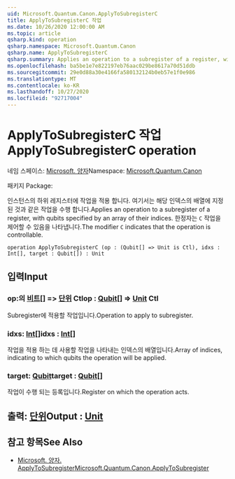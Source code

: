 ```yaml
---
uid: Microsoft.Quantum.Canon.ApplyToSubregisterC
title: ApplyToSubregisterC 작업
ms.date: 10/26/2020 12:00:00 AM
ms.topic: article
qsharp.kind: operation
qsharp.namespace: Microsoft.Quantum.Canon
qsharp.name: ApplyToSubregisterC
qsharp.summary: Applies an operation to a subregister of a register, with qubits specified by an array of their indices. The modifier `C` indicates that the operation is controllable.
ms.openlocfilehash: ba5be1e7e822197eb76aac029be8617a70d51ddb
ms.sourcegitcommit: 29e0d88a30e4166fa580132124b0eb57e1f0e986
ms.translationtype: MT
ms.contentlocale: ko-KR
ms.lasthandoff: 10/27/2020
ms.locfileid: "92717004"
---
```

# <a name="applytosubregisterc-operation"></a><span data-ttu-id="a93ea-102">ApplyToSubregisterC 작업</span><span class="sxs-lookup"><span data-stu-id="a93ea-102">ApplyToSubregisterC operation</span></span>

<span data-ttu-id="a93ea-103">네임 스페이스: [Microsoft. 양자](xref:Microsoft.Quantum.Canon)</span><span class="sxs-lookup"><span data-stu-id="a93ea-103">Namespace: [Microsoft.Quantum.Canon](xref:Microsoft.Quantum.Canon)</span></span>

<span data-ttu-id="a93ea-104">패키지 [](https://nuget.org/packages/)</span><span class="sxs-lookup"><span data-stu-id="a93ea-104">Package: [](https://nuget.org/packages/)</span></span>


<span data-ttu-id="a93ea-105">인스턴스의 하위 레지스터에 작업을 적용 합니다. 여기서는 해당 인덱스의 배열에 지정 된 것과 같은 작업을 수행 합니다.</span><span class="sxs-lookup"><span data-stu-id="a93ea-105">Applies an operation to a subregister of a register, with qubits specified by an array of their indices.</span></span>
<span data-ttu-id="a93ea-106">한정자는 `C` 작업을 제어할 수 있음을 나타냅니다.</span><span class="sxs-lookup"><span data-stu-id="a93ea-106">The modifier `C` indicates that the operation is controllable.</span></span>

```qsharp
operation ApplyToSubregisterC (op : (Qubit[] => Unit is Ctl), idxs : Int[], target : Qubit[]) : Unit
```


## <a name="input"></a><span data-ttu-id="a93ea-107">입력</span><span class="sxs-lookup"><span data-stu-id="a93ea-107">Input</span></span>

### <a name="op--qubit--unit-ctl"></a><span data-ttu-id="a93ea-108">op:의 [비트](xref:microsoft.quantum.lang-ref.qubit)[] => [단위](xref:microsoft.quantum.lang-ref.unit) Ctl</span><span class="sxs-lookup"><span data-stu-id="a93ea-108">op : [Qubit](xref:microsoft.quantum.lang-ref.qubit)[] => [Unit](xref:microsoft.quantum.lang-ref.unit) Ctl</span></span>

<span data-ttu-id="a93ea-109">Subregister에 적용할 작업입니다.</span><span class="sxs-lookup"><span data-stu-id="a93ea-109">Operation to apply to subregister.</span></span>


### <a name="idxs--int"></a><span data-ttu-id="a93ea-110">idxs: [Int](xref:microsoft.quantum.lang-ref.int)[]</span><span class="sxs-lookup"><span data-stu-id="a93ea-110">idxs : [Int](xref:microsoft.quantum.lang-ref.int)[]</span></span>

<span data-ttu-id="a93ea-111">작업을 적용 하는 데 사용할 작업을 나타내는 인덱스의 배열입니다.</span><span class="sxs-lookup"><span data-stu-id="a93ea-111">Array of indices, indicating to which qubits the operation will be applied.</span></span>


### <a name="target--qubit"></a><span data-ttu-id="a93ea-112">target: [Qubit](xref:microsoft.quantum.lang-ref.qubit)</span><span class="sxs-lookup"><span data-stu-id="a93ea-112">target : [Qubit](xref:microsoft.quantum.lang-ref.qubit)[]</span></span>

<span data-ttu-id="a93ea-113">작업이 수행 되는 등록입니다.</span><span class="sxs-lookup"><span data-stu-id="a93ea-113">Register on which the operation acts.</span></span>



## <a name="output--unit"></a><span data-ttu-id="a93ea-114">출력: [단위](xref:microsoft.quantum.lang-ref.unit)</span><span class="sxs-lookup"><span data-stu-id="a93ea-114">Output : [Unit](xref:microsoft.quantum.lang-ref.unit)</span></span>



## <a name="see-also"></a><span data-ttu-id="a93ea-115">참고 항목</span><span class="sxs-lookup"><span data-stu-id="a93ea-115">See Also</span></span>

- [<span data-ttu-id="a93ea-116">Microsoft. 양자. ApplyToSubregister</span><span class="sxs-lookup"><span data-stu-id="a93ea-116">Microsoft.Quantum.Canon.ApplyToSubregister</span></span>](xref:Microsoft.Quantum.Canon.ApplyToSubregister)